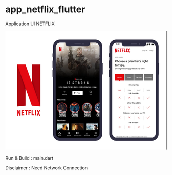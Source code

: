 # app_netflix_flutter

Application UI NETFLIX

<img src="example.png" alt="example" />

Run & Build : main.dart

Disclaimer : Need Network Connection

